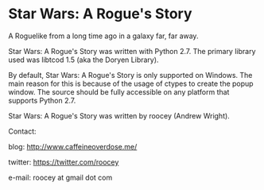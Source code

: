 # Star Wars: A Rogue's Story
A Roguelike from a long time ago in a galaxy far, far away.

Star Wars: A Rogue's Story was written with Python 2.7. The primary library used was libtcod 1.5 (aka the Doryen Library).

By default, Star Wars: A Rogue's Story is only supported on Windows. The main reason for this is because of the usage of ctypes to create the popup window. The source should be fully accessible on any platform that supports Python 2.7.

Star Wars: A Rogue's Story was written by roocey (Andrew Wright).

Contact:

blog: http://www.caffeineoverdose.me/

twitter: https://twitter.com/roocey

e-mail: roocey at gmail dot com

